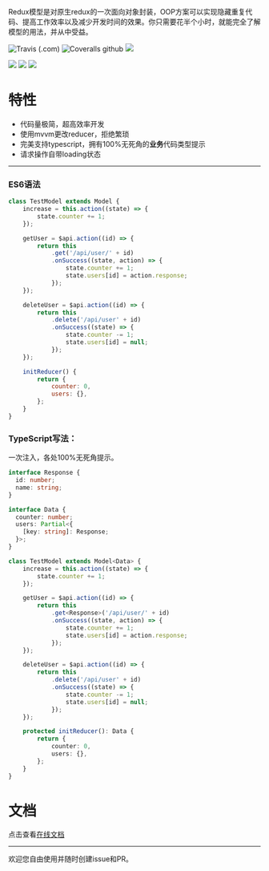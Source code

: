 
Redux模型是对原生redux的一次面向对象封装，OOP方案可以实现隐藏重复代码、提高工作效率以及减少开发时间的效果。你只需要花半个小时，就能完全了解模型的用法，并从中受益。

![Travis (.com)](https://img.shields.io/travis/com/fwh1990/redux-model)
![Coveralls github](https://img.shields.io/coveralls/github/fwh1990/redux-model)
![](https://img.shields.io/github/license/fwh1990/redux-model)

[![](https://img.shields.io/npm/dt/@redux-model/web.svg?label=@redux-model/web)](https://www.npmjs.com/package/@redux-model/web)
[![](https://img.shields.io/npm/dt/@redux-model/react-native.svg?label=@redux-model/react-native)](https://www.npmjs.com/package/@redux-model/react-native)
[![](https://img.shields.io/npm/dt/@redux-model/taro.svg?label=@redux-model/taro)](https://www.npmjs.com/package/@redux-model/taro)

# 特性

* 代码量极简，超高效率开发
* 使用mvvm更改reducer，拒绝繁琐
* 完美支持typescript，拥有100%无死角的**业务**代码类型提示
* 请求操作自带loading状态

-----

### ES6语法
```javascript
class TestModel extends Model {
    increase = this.action((state) => {
        state.counter += 1;
    });

    getUser = $api.action((id) => {
        return this
            .get('/api/user/' + id)
            .onSuccess((state, action) => {
                state.counter += 1;
                state.users[id] = action.response;
            });
    });

    deleteUser = $api.action((id) => {
        return this
            .delete('/api/user' + id)
            .onSuccess((state) => {
                state.counter -= 1;
                state.users[id] = null;
            });
    });

    initReducer() {
        return {
            counter: 0,
            users: {},
        };
    }
}
```

### TypeScript写法：
一次注入，各处100%无死角提示。
```typescript
interface Response {
  id: number;
  name: string;
}

interface Data {
  counter: number;
  users: Partial<{
    [key: string]: Response;
  }>;
}

class TestModel extends Model<Data> {
    increase = this.action((state) => {
        state.counter += 1;
    });

    getUser = $api.action((id) => {
        return this
            .get<Response>('/api/user/' + id)
            .onSuccess((state, action) => {
                state.counter += 1;
                state.users[id] = action.response;
            });
    });

    deleteUser = $api.action((id) => {
        return this
            .delete('/api/user' + id)
            .onSuccess((state) => {
                state.counter -= 1;
                state.users[id] = null;
            });
    });

    protected initReducer(): Data {
        return {
            counter: 0,
            users: {},
        };
    }
}
```

# 文档

点击查看[在线文档](https://fwh1990.github.io/redux-model)

---------------------

欢迎您自由使用并随时创建issue和PR。
